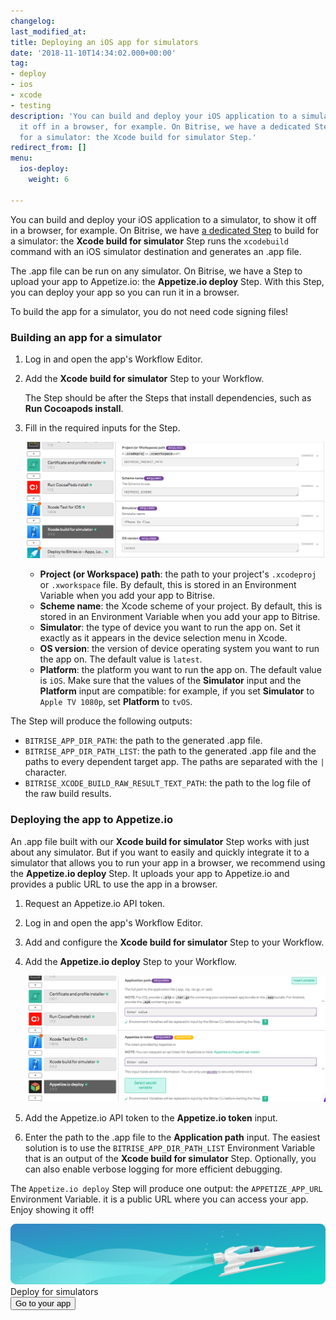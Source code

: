 ```yaml
---
changelog:
last_modified_at:
title: Deploying an iOS app for simulators
date: '2018-11-10T14:34:02.000+00:00'
tag:
- deploy
- ios
- xcode
- testing
description: 'You can build and deploy your iOS application to a simulator, to show
  it off in a browser, for example. On Bitrise, we have a dedicated Step to build
  for a simulator: the Xcode build for simulator Step.'
redirect_from: []
menu:
  ios-deploy:
    weight: 6

---
```

You can build and deploy your iOS application to a simulator, to show it off in a browser, for example. On Bitrise, we have [a dedicated Step](https://www.bitrise.io/integrations/steps/xcode-build-for-simulator) to build for a simulator: the **Xcode build for simulator** Step runs the `xcodebuild` command with an iOS simulator destination and generates an .app file.

The .app file can be run on any simulator. On Bitrise, we have a Step to upload your app to Appetize.io: the **Appetize.io deploy** Step. With this Step, you can deploy your app so you can run it in a browser.

To build the app for a simulator, you do not need code signing files!

### Building an app for a simulator

1. Log in and open the app's Workflow Editor.
2. Add the **Xcode build for simulator** Step to your Workflow.

   The Step should be after the Steps that install dependencies, such as **Run Cocoapods install**.
3. Fill in the required inputs for the Step.

   ![](/img/build-for-simulator.png)
   * **Project (or Workspace) path**: the path to your project's `.xcodeproj` or `.xworkspace` file. By default, this is stored in an Environment Variable when you add your app to Bitrise.
   * **Scheme name**: the Xcode scheme of your project. By default, this is stored in an Environment Variable when you add your app to Bitrise.
   * **Simulator**: the type of device you want to run the app on. Set it exactly as it appears in the device selection menu in Xcode.
   * **OS version**: the version of device operating system you want to run the app on. The default value is `latest`.
   * **Platform**: the platform you want to run the app on. The default value is `iOS`. Make sure that the values of the **Simulator** input and the **Platform** input are compatible: for example, if you set **Simulator** to `Apple TV 1080p`, set **Platform** to `tvOS`.

The Step will produce the following outputs:

* `BITRISE_APP_DIR_PATH`: the path to the generated .app file.
* `BITRISE_APP_DIR_PATH_LIST`: the path to the generated .app file and the paths to every dependent target app. The paths are separated with the `|` character.
* `BITRISE_XCODE_BUILD_RAW_RESULT_TEXT_PATH`: the path to the log file of the raw build results.

### Deploying the app to Appetize.io

An .app file built with our **Xcode build for simulator** Step works with just about any simulator. But if you want to easily and quickly integrate it to a simulator that allows you to run your app in a browser, we recommend using the **Appetize.io deploy** Step. It uploads your app to Appetize.io and provides a public URL to use the app in a browser.

1. Request an Appetize.io API token.
2. Log in and open the app's Workflow Editor.
3. Add and configure the **Xcode build for simulator** Step to your Workflow.
4. Add the **Appetize.io deploy** Step to your Workflow.

   ![](/img/appetize-deploy.png)
5. Add the Appetize.io API token to the **Appetize.io token** input.
6. Enter the path to the .app file to the **Application path** input. The easiest solution is to use the `BITRISE_APP_DIR_PATH_LIST` Environment Variable that is an output of the **Xcode build for simulator** Step. Optionally, you can also enable verbose logging for more efficient debugging.

The `Appetize.io deploy` Step will produce one output: the `APPETIZE_APP_URL` Environment Variable. it is a public URL where you can access your app. Enjoy showing it off!

<div class="banner">
	<img src="/assets/images/banner-bg-888x170.png" style="border: none;">
	<div class="deploy-text">Deploy for simulators</div>
	<a target="_blank" href="https://app.bitrise.io/dashboard/builds"><button class="button">Go to your app</button></a>
</div>